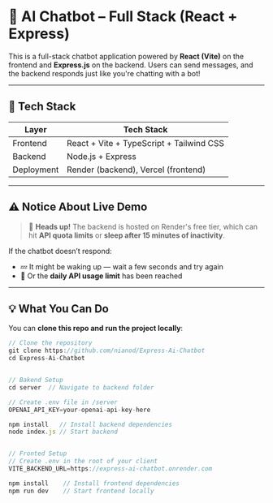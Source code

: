 # 🤖 AI Chatbot – Full Stack (React + Express)

This is a full-stack chatbot application powered by **React (Vite)** on the frontend and **Express.js** on the backend. Users can send messages, and the backend responds just like you're chatting with a bot!

---

## 🧩 Tech Stack

| Layer      | Tech Stack                                    |
|------------|-----------------------------------------------|
| Frontend   | React + Vite + TypeScript + Tailwind CSS      |
| Backend    | Node.js + Express                             |
| Deployment | Render (backend), Vercel (frontend)           |

---

## ⚠️ Notice About Live Demo

> 🚨 **Heads up!** The backend is hosted on Render's free tier, which can hit **API quota limits** or **sleep after 15 minutes of inactivity**.

If the chatbot doesn’t respond:

- 💤 It might be waking up — wait a few seconds and try again
- 🔁 Or the **daily API usage limit** has been reached

---

## 💡 What You Can Do

You can **clone this repo and run the project locally**:

```js
// Clone the repository
git clone https://github.com/nianod/Express-Ai-Chatbot
cd Express-Ai-Chatbot


// Bakend Setup
cd server  // Navigate to backend folder

// Create .env file in /server
OPENAI_API_KEY=your-openai-api-key-here

npm install   // Install backend dependencies
node index.js // Start backend


// Fronted Setup
// Create .env in the root of your client
VITE_BACKEND_URL=https://express-ai-chatbot.onrender.com

npm install    // Install frontend dependencies
npm run dev    // Start frontend locally
